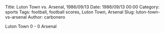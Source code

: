 Title: Luton Town vs. Arsenal, 1986/09/13
Date: 1986/09/13 00:00
Category: sports
Tags: football, football scores, Luton Town, Arsenal
Slug: luton-town-vs-arsenal
Author: carbonero


Luton Town 0 - 0 Arsenal
